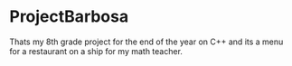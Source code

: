 # ProjectBarbosa
Thats my 8th grade project for the end of the year on C++ and its a menu for a restaurant on a ship for my math teacher.
